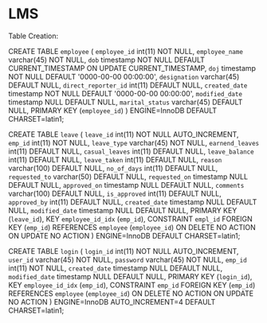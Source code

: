 # LMS

Table Creation:

CREATE TABLE `employee` (
  `employee_id` int(11) NOT NULL,
  `employee_name` varchar(45) NOT NULL,
  `dob` timestamp NOT NULL DEFAULT CURRENT_TIMESTAMP ON UPDATE CURRENT_TIMESTAMP,
  `doj` timestamp NOT NULL DEFAULT '0000-00-00 00:00:00',
  `designation` varchar(45) DEFAULT NULL,
  `direct_reporter_id` int(11) DEFAULT NULL,
  `created_date` timestamp NOT NULL DEFAULT '0000-00-00 00:00:00',
  `modified_date` timestamp NULL DEFAULT NULL,
  `marital_status` varchar(45) DEFAULT NULL,
  PRIMARY KEY (`employee_id`)
) ENGINE=InnoDB DEFAULT CHARSET=latin1;

CREATE TABLE `leave` (
  `leave_id` int(11) NOT NULL AUTO_INCREMENT,
  `emp_id` int(11) NOT NULL,
  `leave_type` varchar(45) NOT NULL,
  `earnend_leaves` int(11) DEFAULT NULL,
  `casual_leaves` int(11) DEFAULT NULL,
  `leave_balance` int(11) DEFAULT NULL,
  `leave_taken` int(11) DEFAULT NULL,
  `reason` varchar(100) DEFAULT NULL,
  `no_of_days` int(11) DEFAULT NULL,
  `requested_to` varchar(50) DEFAULT NULL,
  `requested_on` timestamp NULL DEFAULT NULL,
  `approved_on` timestamp NULL DEFAULT NULL,
  `comments` varchar(100) DEFAULT NULL,
  `is_approved` int(11) DEFAULT NULL,
  `approved_by` int(11) DEFAULT NULL,
  `created_date` timestamp NULL DEFAULT NULL,
  `modified_date` timestamp NULL DEFAULT NULL,
  PRIMARY KEY (`leave_id`),
  KEY `employee_id_idx` (`emp_id`),
  CONSTRAINT `empl_id` FOREIGN KEY (`emp_id`) REFERENCES `employee` (`employee_id`) ON DELETE NO ACTION ON UPDATE NO ACTION
) ENGINE=InnoDB DEFAULT CHARSET=latin1;

CREATE TABLE `login` (
  `login_id` int(11) NOT NULL AUTO_INCREMENT,
  `user_id` varchar(45) NOT NULL,
  `password` varchar(45) NOT NULL,
  `emp_id` int(11) NOT NULL,
  `created_date` timestamp NULL DEFAULT NULL,
  `modified_date` timestamp NULL DEFAULT NULL,
  PRIMARY KEY (`login_id`),
  KEY `employee_id_idx` (`emp_id`),
  CONSTRAINT `emp_id` FOREIGN KEY (`emp_id`) REFERENCES `employee` (`employee_id`) ON DELETE NO ACTION ON UPDATE NO ACTION
) ENGINE=InnoDB AUTO_INCREMENT=4 DEFAULT CHARSET=latin1;


